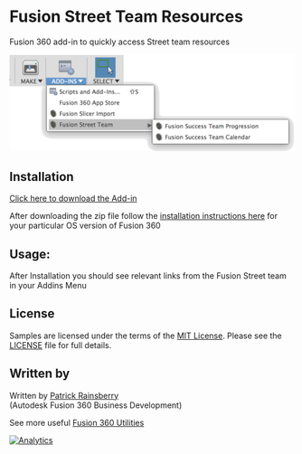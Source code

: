 # Fusion Street Team Resources
Fusion 360 add-in to quickly access Street team resources

![Fusion Street Team](./resources/cover_image.png)

## Installation
[Click here to download the Add-in](https://github.com/tapnair/FusionStreetTeam/archive/master.zip)

After downloading the zip file follow the [installation instructions here](https://tapnair.github.io/installation.html) for your particular OS version of Fusion 360 


## Usage:
After Installation you should see relevant links from the Fusion Street team in your Addins Menu

## License
Samples are licensed under the terms of the [MIT License](http://opensource.org/licenses/MIT). Please see the [LICENSE](LICENSE) file for full details.

## Written by

Written by [Patrick Rainsberry](https://twitter.com/prrainsberry) <br /> (Autodesk Fusion 360 Business Development)

See more useful [Fusion 360 Utilities](https://tapnair.github.io/index.html)

[![Analytics](https://ga-beacon.appspot.com/UA-41076924-3/FusionStreetTeam)](https://github.com/igrigorik/ga-beacon)
